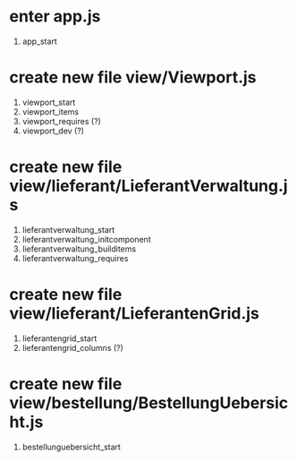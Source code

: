# enter app.js
1. app_start
# create new file view/Viewport.js
1. viewport_start
1. viewport_items
1. viewport_requires (?)
1. viewport_dev (?)
# create new file view/lieferant/LieferantVerwaltung.js
1. lieferantverwaltung_start
1. lieferantverwaltung_initcomponent
1. lieferantverwaltung_builditems
1. lieferantverwaltung_requires
# create new file view/lieferant/LieferantenGrid.js
1. lieferantengrid_start
1. lieferantengrid_columns (?)
# create new file view/bestellung/BestellungUebersicht.js
1. bestellunguebersicht_start
